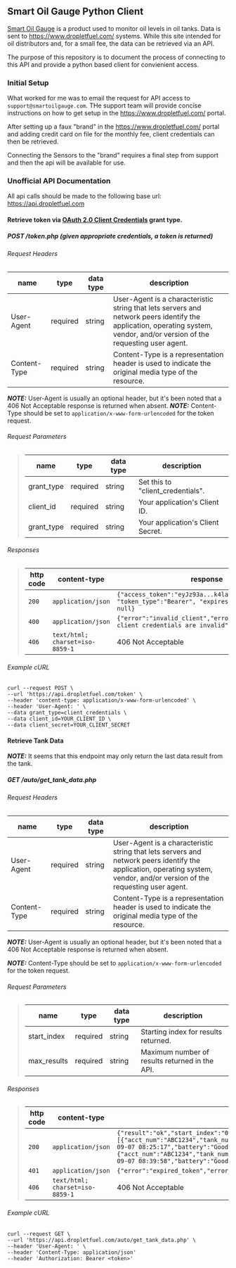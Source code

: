 ## Smart Oil Gauge Python Client

[Smart Oil Gauge](https://www.smartoilgauge.com/) is a product used to monitor
oil levels in oil tanks.  Data is sent to <https://www.dropletfuel.com/>
systems. While this site intended for oil distributors and, for a small fee,
the data can be retrieved via an API.

The purpose of this repository is to document the process of connecting to this
API and provide a python based client for convienient access.

### Initial Setup

What worked for me was to email the request for API access to
`support@smartoilgauge.com`. THe support team will provide concise instructions
on how to get setup in the <https://www.dropletfuel.com/> portal.

After setting up a faux "brand" in the <https://www.dropletfuel.com/> portal
and adding credit card on file for the monthly fee, client credentials can then
be retrieved.

Connecting the Sensors to the "brand" requires a final step from support and then
the api will be available for use.

### Unofficial API Documentation

All api calls should be made to the following base url: <https://api.dropletfuel.com>

#### Retrieve token via [OAuth 2.0 Client Credentials](https://oauth.net/2/grant-types/client-credentials/) grant type.

##### POST /token.php (given appropriate credentials, a token is returned)

###### Request Headers

| name         | type     | data type | description                                                                                                                                                                |
|--------------|----------|-----------|----------------------------------------------------------------------------------------------------------------------------------------------------------------------------|
| User-Agent   | required | string    | User-Agent is a characteristic string that lets servers and network peers identify the application, operating system, vendor, and/or version of the requesting user agent. |
| Content-Type | required | string    | Content-Type is a representation header is used to indicate the original media type of the resource.                                                                       |

**_NOTE:_** User-Agent is usually an optional header, but it's been noted that a 406 Not Acceptable response is returned when absent.
**_NOTE:_** Content-Type should be set to `application/x-www-form-urlencoded` for the token request.

###### Request Parameters

> | name         | type     | data type | description                       |
> |--------------|----------|-----------|-----------------------------------|
> | grant_type   | required | string    | Set this to "client_credentials". |
> | client_id    | required | string    | Your application's Client ID.     |
> | grant_type   | required | string    | Your application's Client Secret. |


###### Responses

> | http code | content-type                    | response                                                                                         |
> |-----------|---------------------------------|--------------------------------------------------------------------------------------------------|
> | `200`     | `application/json`              | `{"access_token":"eyJz93a...k4laUWw", "token_type":"Bearer", "expires_in":3600, "scope": null}`  |
> | `400`     | `application/json`              | `{"error":"invalid_client","error_description":"The client credentials are invalid"}`            |
> | `406`     | `text/html; charset=iso-8859-1` | 406 Not Acceptable                                                                               |

###### Example cURL

```shell
curl --request POST \
--url 'https://api.dropletfuel.com/token' \
--header 'content-type: application/x-www-form-urlencoded' \
--header 'User-Agent: ' \
--data grant_type=client_credentials \
--data client_id=YOUR_CLIENT_ID \
--data client_secret=YOUR_CLIENT_SECRET
```

#### Retrieve Tank Data

**_NOTE:_** It seems that this endpoint may only return the last data result from the tank.


##### GET /auto/get_tank_data.php

###### Request Headers

| name         | type     | data type | description                                                                                                                                                                |
|--------------|----------|-----------|----------------------------------------------------------------------------------------------------------------------------------------------------------------------------|
| User-Agent   | required | string    | User-Agent is a characteristic string that lets servers and network peers identify the application, operating system, vendor, and/or version of the requesting user agent. |
| Content-Type | required | string    | Content-Type is a representation header is used to indicate the original media type of the resource.                                                                       |

**_NOTE:_** User-Agent is usually an optional header, but it's been noted that a 406 Not Acceptable response is returned when absent.

**_NOTE:_** Content-Type should be set to `application/x-www-form-urlencoded` for the token request.


###### Request Parameters

> | name        | type     | data type | description                                    |
> |-------------|----------|-----------|------------------------------------------------|
> | start_index | required | string    | Starting index for results returned.           |
> | max_results | required | string    | Maximum number of results returned in the API. |


###### Responses

> | http code | content-type                    | response                                                                                                                                                                                                                                                                                                                                                                            |
> |-----------|---------------------------------|-------------------------------------------------------------------------------------------------------------------------------------------------------------------------------------------------------------------------------------------------------------------------------------------------------------------------------------------------------------------------------------|
> | `200`     | `application/json`              | `{"result":"ok","start_index":"0","max_results":"1000","data":[{"acct_num":"ABC1234","tank_num":"1","gallons":"307.74","tank_volume":"660","sensor_id":"1123456789","last_read":"2023-09-07 08:25:17","battery":"Good"},{"acct_num":"ABC1234","tank_num":"1","gallons":"178.72","tank_volume":"660","sensor_id":"1123456789","last_read":"2023-09-07 08:39:58","battery":"Good"}]}` |
> | `401`     | `application/json`              | `{"error":"expired_token","error_description":"The access token provided is invalid"}`                                                                                                                                                                                                                                                                                              |
> | `406`     | `text/html; charset=iso-8859-1` | 406 Not Acceptable                                                                                                                                                                                                                                                                                                                                                                  |


###### Example cURL

```shell
curl --request GET \
--url 'https://api.dropletfuel.com/auto/get_tank_data.php' \
--header 'User-Agent: ' \
--header 'Content-Type: application/json'
--header 'Authorization: Bearer <token>'
```
